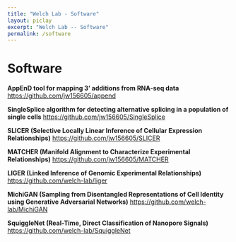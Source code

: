 ```yaml
---
title: "Welch Lab - Software"
layout: piclay
excerpt: "Welch Lab -- Software"
permalink: /software
---
```


# Software

**AppEnD tool for mapping 3’ additions from RNA-seq data**
https://github.com/jw156605/append

**SingleSplice algorithm for detecting alternative splicing in a population of single cells**
https://github.com/jw156605/SingleSplice

**SLICER (Selective Locally Linear Inference of Cellular Expression Relationships)**
https://github.com/jw156605/SLICER

**MATCHER (Manifold Alignment to Characterize Experimental Relationships)**
https://github.com/jw156605/MATCHER

**LIGER (Linked Inference of Genomic Experimental Relationships)**
https://github.com/welch-lab/liger

**MichiGAN (Sampling from Disentangled Representations of Cell Identity using Generative Adversarial Networks)**
https://github.com/welch-lab/MichiGAN

**SquiggleNet (Real-Time, Direct Classification of Nanopore Signals)**
https://github.com/welch-lab/SquiggleNet
